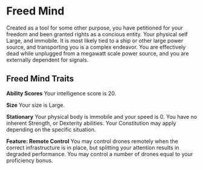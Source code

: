 # Freed Mind
Created as a tool for some other purpose, you have petitioned for your freedom and been granted rights as a concious entity. Your physical self Large, and immobile. It is most likely tied to a ship or other large power source, and transporting you is a complex endeavor.  You are effectively dead while unplugged from a megawatt scale power source, and you are externally dependent for signals.

## Freed Mind Traits
**Ability Scores**
Your intelligence score is 20.

**Size**
Your size is Large.

**Stationary**
Your physical body is immobile and your speed is 0. You have no inherent Strength, or Dexterity abilities. Your Constitution may apply depending on the specific situation.

**Feature: Remote Control**
You may control drones remotely when the correct infrastructure is in place, but splitting your attention results in degraded performance. You may control a number of drones equal to your proficiency bonus.